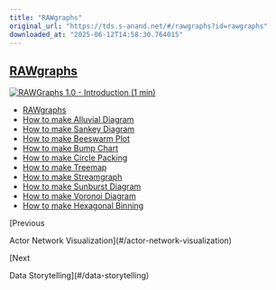 ```yaml
---
title: "RAWgraphs"
original_url: "https://tds.s-anand.net/#/rawgraphs?id=rawgraphs"
downloaded_at: "2025-06-12T14:58:30.764015"
---
```


[RAWgraphs](#/rawgraphs?id=rawgraphs)
-------------------------------------

[![RAWGraphs 1.0 - Introduction (1 min)](https://i.ytimg.com/vi_webp/2TtYlty-M5g/sddefault.webp)](https://youtu.be/2TtYlty-M5g)

* [RAWgraphs](https://www.rawgraphs.io/)
* [How to make Alluvial Diagram](https://youtu.be/6BYac2Pmnno)
* [How to make Sankey Diagram](https://youtu.be/DYTiKjH6oFM)
* [How to make Beeswarm Plot](https://youtu.be/RPHiEzbCatA)
* [How to make Bump Chart](https://youtu.be/K-weHCSQb58)
* [How to make Circle Packing](https://youtu.be/inm_fR-oykw)
* [How to make Treemap](https://youtu.be/W_MuNYWjhfc)
* [How to make Streamgraph](https://youtu.be/Iu8Me9QO8mg)
* [How to make Sunburst Diagram](https://youtu.be/knqimV7RVbI)
* [How to make Voronoi Diagram](https://youtu.be/I7nn29giVug)
* [How to make Hexagonal Binning](https://youtu.be/Q03sVDj32l4)

[Previous

Actor Network Visualization](#/actor-network-visualization)

[Next

Data Storytelling](#/data-storytelling)